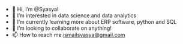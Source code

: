 - 👋 Hi, I’m @SyasyaI
- 👀 I’m interested in data science and data analytics
- 🌱 I’m currently learning more about ERP software, python and SQL
- 💞️ I’m looking to collaborate on anything!
- 📫 How to reach me ismailsyasya@gmail.com

<!---
SyasyaI/SyasyaI is a ✨ special ✨ repository because its `README.md` (this file) appears on your GitHub profile.
You can click the Preview link to take a look at your changes.
--->
